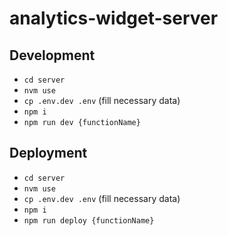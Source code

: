 # analytics-widget-server

## Development

* `cd server`
* `nvm use`
* `cp .env.dev .env` (fill necessary data)
* `npm i`
* `npm run dev {functionName}`

## Deployment

* `cd server`
* `nvm use`
* `cp .env.dev .env` (fill necessary data)
* `npm i`
* `npm run deploy {functionName}`
